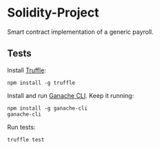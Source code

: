 # Solidity-Project
Smart contract implementation of a generic payroll.

## Tests
Install [Truffle](https://truffleframework.com):

    npm install -g truffle
    
Install and run [Ganache CLI](https://github.com/trufflesuite/ganache-cli). Keep it running:

    npm install -g ganache-cli
    ganache-cli

Run tests:

    truffle test
